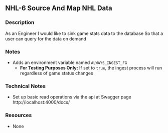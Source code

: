 ## NHL-6 Source And Map NHL Data

### Description

As an Engineer
I would like to sink game stats data to the database
So that a user can query for the data on demand

### Notes

- Adds an environment variable named `ALWAYS_INGEST_FG`
  - **For Testing Purposes Only:** If set to `true`, the ingest process will run regardless of game status changes

### Technical Notes

- Set up basic read operations via the api at Swagger page http://localhost:4000/docs/

### Resources

- None
